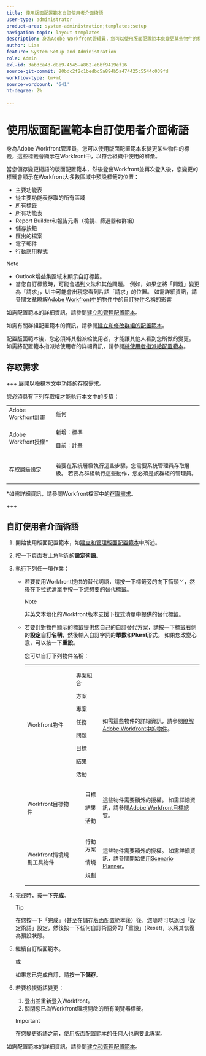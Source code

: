```yaml
---
title: 使用版面配置範本自訂使用者介面術語
user-type: administrator
product-area: system-administration;templates;setup
navigation-topic: layout-templates
description: 身為Adobe Workfront管理員，您可以使用版面配置範本來變更某些物件的標籤，這些標籤會顯示在Workfront中，以符合組織中使用的辭彙。
author: Lisa
feature: System Setup and Administration
role: Admin
exl-id: 3ab3ca43-d8e9-4545-a862-e6bf9419ef16
source-git-commit: 80bdc2f2c1bedbc5a894b5a474425c5544c039fd
workflow-type: tm+mt
source-wordcount: '641'
ht-degree: 2%

---
```


# 使用版面配置範本自訂使用者介面術語

身為Adobe Workfront管理員，您可以使用版面配置範本來變更某些物件的標籤，這些標籤會顯示在Workfront中，以符合組織中使用的辭彙。

當您儲存變更術語的版面配置範本，然後登出Workfront並再次登入後，您變更的標籤會顯示在Workfront大多數區域中預設標籤的位置：

* 主要功能表
* 從主要功能表存取的所有區域
* 所有標籤
* 所有功能表
* Report Builder和報告元素（檢視、篩選器和群組）
* 儲存按鈕
* 匯出的檔案
* 電子郵件
* 行動應用程式

>[!NOTE]
>
>* Outlook增益集區域未顯示自訂標籤。
>* 當您自訂標籤時，可能會遇到文法和其他問題。 例如，如果您將「問題」變更為「請求」，UI中可能會出現您看到片語「請求」的位置。 如需詳細資訊，請參閱文章[瞭解Adobe Workfront中的物件](../../../workfront-basics/navigate-workfront/workfront-navigation/understand-objects.md#implications-of-customizing-object-names)中的[自訂物件名稱的影響](../../../workfront-basics/navigate-workfront/workfront-navigation/understand-objects.md)
>

如需配置範本的詳細資訊，請參閱[建立和管理配置範本](../../../administration-and-setup/customize-workfront/use-layout-templates/create-and-manage-layout-templates.md)。

如需有關群組配置範本的資訊，請參閱[建立和修改群組的配置範本](../../../administration-and-setup/manage-groups/work-with-group-objects/create-and-modify-a-groups-layout-templates.md)。

配置版面範本後，您必須將其指派給使用者，才能讓其他人看到您所做的變更。 如需將配置範本指派給使用者的詳細資訊，請參閱[將使用者指派給配置範本](../use-layout-templates/assign-users-to-layout-template.md)。

## 存取需求

+++ 展開以檢視本文中功能的存取需求。

您必須具有下列存取權才能執行本文中的步驟：

<table style="table-layout:auto"> 
 <col> 
 <col> 
 <tbody> 
  <tr> 
   <td role="rowheader">Adobe Workfront計畫</td> 
   <td>任何</td> 
  </tr> 
  <tr> 
   <td role="rowheader">Adobe Workfront授權*</td> 
   <td><p>新增：標準</p>
  <p> 目前：計畫</p>
   </td> 
  </tr> 
  <tr> 
   <td role="rowheader">存取層級設定</td> 
   <td> <p>若要在系統層級執行這些步驟，您需要系統管理員存取層級。
若要為群組執行這些動作，您必須是該群組的管理員。</p> </td> 
  </tr> 
 </tbody> 
</table>

*如需詳細資訊，請參閱Workfront檔案中的[存取需求](/help/quicksilver/administration-and-setup/add-users/access-levels-and-object-permissions/access-level-requirements-in-documentation.md)。

+++

## 自訂使用者介面術語

1. 開始使用版面配置範本，如[建立和管理版面配置範本](../../../administration-and-setup/customize-workfront/use-layout-templates/create-and-manage-layout-templates.md)中所述。
1. 按一下頁面右上角附近的&#x200B;**設定術語**。
1. 執行下列任一項作業：

   * 若要使用Workfront提供的替代詞語，請按一下標籤旁的向下箭頭![向下箭頭](assets/dropdown-arrow.png)，然後在下拉式清單中按一下您想要的替代標籤。

     >[!NOTE]
     >
     >非英文本地化的Workfront版本支援下拉式清單中提供的替代標籤。

   * 若要針對物件顯示的標籤提供您自己的自訂替代方案，請按一下標籤右側的&#x200B;**設定自訂名稱**，然後輸入自訂字詞的&#x200B;**單數**&#x200B;和&#x200B;**Plural**&#x200B;形式。 如果您改變心意，可以按一下&#x200B;**重設**。

     您可以自訂下列物件名稱：

     <table style="table-layout:auto">
      <col>
      <col>
      <col>
      <tbody>
       <tr>
        <td role="rowheader"><p>Workfront物件</p></td>
        <td>
          <p>專案組合</p>
          <p>方案</p>
          <p>專案</p>
          <p>任務</p>
          <p>問題</p>
          <p>目標</p>
          <p>結果</p>
          <p>活動</p>
         </ul></td>
        <td><p>如需這些物件的詳細資訊，請參閱<a href="../../../workfront-basics/navigate-workfront/workfront-navigation/understand-objects.md" class="MCXref xref">瞭解Adobe Workfront中的物件</a>。</p></td>
       </tr>
       <tr>
        <td role="rowheader"><p>Workfront目標物件</p></td>
        <td>
         <ul>
          <p>目標</p>
          <p>結果</p>
          <p>活動</p>
         </ul></td>
        <td><p>這些物件需要額外的授權。 如需詳細資訊，請參閱<a href="../../../workfront-goals/goal-management/wf-goals-overview.md" class="MCXref xref">Adobe Workfront目標總覽</a>。</p></td>
       </tr>
       <tr data-mc-conditions="">
        <td role="rowheader"><p>Workfront情境規劃工具物件</p></td>
        <td>
         <ul>
          <p>行動方案</p>
          <p>情境</p>
          <p>規劃 </p>
         </ul></td>
        <td><p>這些物件需要額外的授權。 如需詳細資訊，請參閱<a href="../../../scenario-planner/get-started-with-scenario-planning.md" class="MCXref xref">開始使用Scenario Planner</a>。</p></td>
       </tr>
      </tbody>
     </table>

1. 完成時，按一下&#x200B;**完成**。

   >[!TIP]
   >
   >在您按一下「完成」（甚至在儲存版面配置範本後）後，您隨時可以返回「設定術語」設定，然後按一下任何自訂術語旁的「重設」(Reset)，以將其恢復為預設狀態。

1. 繼續自訂版面範本。

   或

   如果您已完成自訂，請按一下&#x200B;**儲存**。

1. 若要檢視術語變更：

   1. 登出並重新登入Workfront。
   1. 關閉您已為Workfront環境開啟的所有瀏覽器標籤。

   >[!IMPORTANT]
   >
   >在您變更術語之前，使用版面配置範本的任何人也需要此專案。

如需配置範本的詳細資訊，請參閱[建立和管理配置範本](../../../administration-and-setup/customize-workfront/use-layout-templates/create-and-manage-layout-templates.md)。
